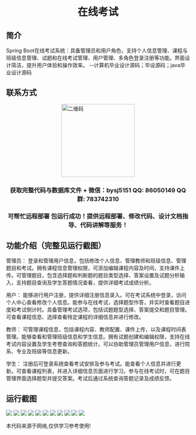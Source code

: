 <p><h1 align="center">在线考试</h1></p>

## 简介
Spring Boot在线考试系统：具备管理员和用户角色，支持个人信息管理、课程与班级信息管理、试题和在线考试管理、用户管理、多角色登录注册等功能。界面设计简洁，提升用户体验和操作效率。    --计算机毕业设计源码；毕设源码；java毕业设计源码


## 联系方式
<img src="https://bs-1329754181.cos.ap-shanghai.myqcloud.com/wx.jpg" alt="二维码" style="display: block; margin: 0 auto;" width="200px">
<p><h3 align="center">获取完整代码与数据库文件 + 微信：bysj5151 QQ: 86050149 QQ群: 783742310</h3></p>
<p><h3 align="center">可帮忙远程部署 包运行成功！提供远程部署、修改代码、设计文档指导、代码讲解等服务！</h3></p>

## 功能介绍（完整见运行截图）
管理员： 登录和管理用户信息，包括修改个人信息、管理教师和班级信息、管理题目和考试。拥有课程信息管理权限，可添加编辑课程内容及时间，支持课件上传。可管理题目，包含选择题和判断题的题目类型选择、答案设置及试题分析输入，支持题目查询及学生答题情况查看，提供详细考试成绩分析。

用户： 能够进行用户注册，提供详细注册信息录入。可在考试系统中登录，访问个人中心查看修改个人信息。能参与在线考试，选择题型作答，并实时查看题目进度和考试倒计时。具备管理考试选项，包括试题题型选择、答案提交和题目管理。可查看课程信息、选择查看特定课程的详细信息并进行修改。

教师： 可管理课程信息，包括课程内容、教师配置、课件上传，以及课程时间表管理。能够查看和管理班级信息和学生信息。拥有试题创建和编辑权限，支持在线考试内容设置及学生考卷查询和答题统计。可以协助管理员管理用户信息，进行院系、专业及班级等信息更新。

学生： 注册后可登录系统查看考试安排及参与考试。能查看个人信息并进行更新。可查看课程列表，并进入详细信息页面进行学习。参与在线考试时，可在题目管理界面选择题型并提交答案。考试后通过系统查询答题记录及成绩反馈。


## 运行截图
![](https://bs-1329754181.cos.ap-shanghai.myqcloud.com/spring/onlineExam/img/001.jpg)
![](https://bs-1329754181.cos.ap-shanghai.myqcloud.com/spring/onlineExam/img/002.jpg)
![](https://bs-1329754181.cos.ap-shanghai.myqcloud.com/spring/onlineExam/img/003.jpg)
![](https://bs-1329754181.cos.ap-shanghai.myqcloud.com/spring/onlineExam/img/004.jpg)
![](https://bs-1329754181.cos.ap-shanghai.myqcloud.com/spring/onlineExam/img/005.jpg)
![](https://bs-1329754181.cos.ap-shanghai.myqcloud.com/spring/onlineExam/img/006.jpg)
![](https://bs-1329754181.cos.ap-shanghai.myqcloud.com/spring/onlineExam/img/007.jpg)
![](https://bs-1329754181.cos.ap-shanghai.myqcloud.com/spring/onlineExam/img/008.jpg)
![](https://bs-1329754181.cos.ap-shanghai.myqcloud.com/spring/onlineExam/img/009.jpg)
![](https://bs-1329754181.cos.ap-shanghai.myqcloud.com/spring/onlineExam/img/010.jpg)
![](https://bs-1329754181.cos.ap-shanghai.myqcloud.com/spring/onlineExam/img/011.jpg)

<p>本代码来源于网络,仅供学习参考使用!</p>

